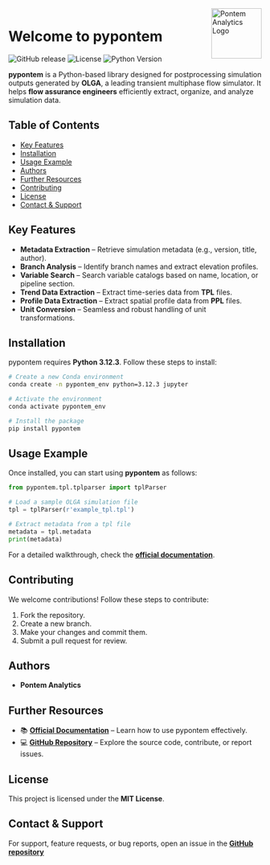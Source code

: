 <img style="float:right;" src="https://cdn.prod.website-files.com/645a93c524f9bd7ace372f1b/646ba830c8f56fa29664d1d7_logo.svg" alt="Pontem Analytics Logo" width="100" />


# Welcome to pypontem

![GitHub release](https://img.shields.io/pypi/v/pypontem)
![License](https://img.shields.io/badge/license-MIT-green)
![Python Version](https://img.shields.io/badge/python-3.12.3-blue)

**pypontem** is a Python-based library designed for postprocessing simulation outputs generated by **OLGA**, a leading transient multiphase flow simulator. It helps **flow assurance engineers** efficiently extract, organize, and analyze simulation data.

## Table of Contents
- [Key Features](#key-features)
- [Installation](#installation)
- [Usage Example](#usage-example)
- [Authors](#authors)
- [Further Resources](#further-resources)
- [Contributing](#contributing)
- [License](#license)
- [Contact & Support](#contact--support)

## Key Features
- **Metadata Extraction** – Retrieve simulation metadata (e.g., version, title, author).
- **Branch Analysis** – Identify branch names and extract elevation profiles.
- **Variable Search** – Search variable catalogs based on name, location, or pipeline section.
- **Trend Data Extraction** – Extract time-series data from **TPL** files.
- **Profile Data Extraction** – Extract spatial profile data from **PPL** files.
- **Unit Conversion** – Seamless and robust handling of unit transformations.

## Installation
pypontem requires **Python 3.12.3**. Follow these steps to install:

```sh
# Create a new Conda environment
conda create -n pypontem_env python=3.12.3 jupyter 

# Activate the environment
conda activate pypontem_env

# Install the package
pip install pypontem
```

## Usage Example
Once installed, you can start using **pypontem** as follows:

```python
from pypontem.tpl.tplparser import tplParser

# Load a sample OLGA simulation file
tpl = tplParser(r'example_tpl.tpl')

# Extract metadata from a tpl file
metadata = tpl.metadata
print(metadata)
```

For a detailed walkthrough, check the **[official documentation](#)**.

## Contributing
We welcome contributions! Follow these steps to contribute:
1. Fork the repository.
2. Create a new branch.
3. Make your changes and commit them.
4. Submit a pull request for review.


## Authors
- **Pontem Analytics**

## Further Resources
- 📚 **[Official Documentation](#)** – Learn how to use pypontem effectively.
- 💻 **[GitHub Repository](https://github.com/Pontem-Analytics/pypontem_public)** – Explore the source code, contribute, or report issues.

## License
This project is licensed under the **MIT License**.

## Contact & Support
For support, feature requests, or bug reports, open an issue in the **[GitHub repository](https://github.com/Pontem-Analytics/pypontem_public/issues)** 

